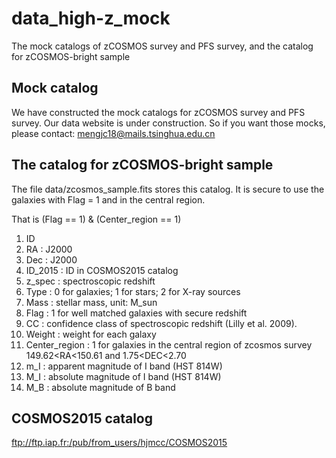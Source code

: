 # data_high-z_mock
The mock catalogs of zCOSMOS survey and PFS survey, and the catalog for zCOSMOS-bright sample
## Mock catalog
We have constructed the mock catalogs for zCOSMOS survey and PFS survey. 
Our data website is under construction. So if you want those mocks, please contact: mengjc18@mails.tsinghua.edu.cn
## The catalog for zCOSMOS-bright sample
The file data/zcosmos_sample.fits stores this catalog.
It is secure to use the galaxies with Flag = 1 and in the central region.

That is (Flag == 1) & (Center_region == 1)

1. ID
2. RA : J2000
3. Dec : J2000
4. ID_2015 : ID in COSMOS2015 catalog
5. z_spec : spectroscopic redshift
6. Type : 0 for galaxies; 1 for stars; 2 for X-ray sources
7. Mass : stellar mass, unit: M_sun
8. Flag : 1 for well matched galaxies with secure redshift
9. CC : confidence class of spectroscopic redshift (Lilly et al. 2009).
10. Weight : weight for each galaxy
11. Center_region : 1 for galaxies in the central region of zcosmos survey 149.62<RA<150.61 and 1.75<DEC<2.70
12. m_I : apparent magnitude of I band (HST 814W)
13. M_I : absolute magnitude of I band (HST 814W)
14. M_B : absolute magnitude of B band

## COSMOS2015 catalog
<ftp://ftp.iap.fr:/pub/from_users/hjmcc/COSMOS2015>
